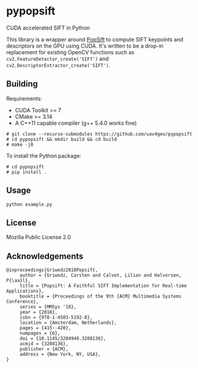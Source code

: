 # pypopsift
CUDA accelerated SIFT in Python

This library is a wrapper around [PopSift](https://github.com/alicevision/popsift) to compute SIFT keypoints and descriptors on the GPU using CUDA. It's written to be a drop-in replacement for existing OpenCV functions such as `cv2.FeatureDetector_create('SIFT')` and ` cv2.DescriptorExtractor_create('SIFT')`.

## Building

Requirements:
 * CUDA Toolkit >= 7
 * CMake >= 3.14
 * A C++11 capable compiler (g++ 5.4.0 works fine)

```
# git clone --recurse-submodules https://github.com/uav4geo/pypopsift
# cd pypopsift && mkdir build && cd build
# make -j8
```

To install the Python package:

```
# cd pypopsift
# pip install .
```

## Usage

```
python example.py
```

## License

Mozilla Public License 2.0

## Acknowledgements

```
@inproceedings{Griwodz2018Popsift,
	 author = {Griwodz, Carsten and Calvet, Lilian and Halvorsen, P{\aa}l},
	 title = {Popsift: A Faithful SIFT Implementation for Real-time Applications},
	 booktitle = {Proceedings of the 9th {ACM} Multimedia Systems Conference},
	 series = {MMSys '18},
	 year = {2018},
	 isbn = {978-1-4503-5192-8},
	 location = {Amsterdam, Netherlands},
	 pages = {415--420},
	 numpages = {6},
	 doi = {10.1145/3204949.3208136},
	 acmid = {3208136},
	 publisher = {ACM},
	 address = {New York, NY, USA},
}
```
